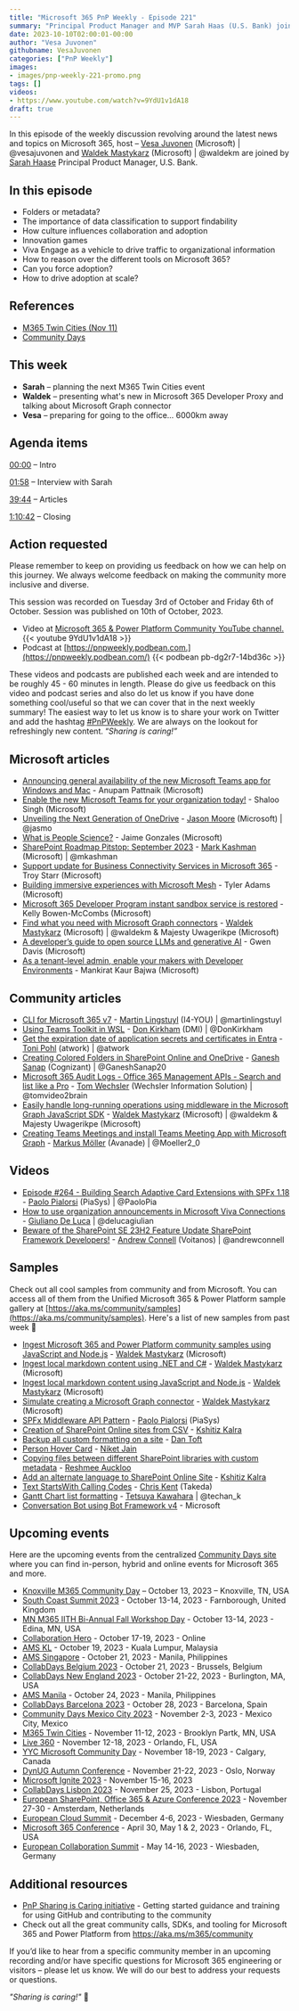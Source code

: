 ```yaml
---
title: "Microsoft 365 PnP Weekly - Episode 221"
summary: "Principal Product Manager and MVP Sarah Haas (U.S. Bank) joins Microsoft’s Vesa Juvonen and Waldek Mastykarz in a discussion on, plus new articles/videos."
date: 2023-10-10T02:00:01-00:00
author: "Vesa Juvonen"
githubname: VesaJuvonen
categories: ["PnP Weekly"]
images:
- images/pnp-weekly-221-promo.png
tags: []
videos:
- https://www.youtube.com/watch?v=9YdU1v1dA18
draft: true
---
```


In this episode of the weekly discussion revolving around the latest news and topics on Microsoft 365, host – [Vesa Juvonen](http://twitter.com/vesajuvonen) (Microsoft) | @vesajuvonen and [Waldek Mastykarz](http://twitter.com/waldekm) (Microsoft) | @waldekm are joined by [Sarah Haase](https://twitter.com/) Principal Product Manager, U.S. Bank.

## In this episode

- Folders or metadata?
- The importance of data classification to support findability
- How culture influences collaboration and adoption
- Innovation games
- Viva Engage as a vehicle to drive traffic to organizational information
- How to reason over the different tools on Microsoft 365?
- Can you force adoption?
- How to drive adoption at scale?

## References

- [M365 Twin Cities (Nov 11)](http://m365tc.com/)
- [Community Days](https://communitydays.org/)

## This week

- **Sarah** – planning the next M365 Twin Cities event
- **Waldek** – presenting what's new in Microsoft 365 Developer Proxy and talking about Microsoft Graph connector
- **Vesa** – preparing for going to the office... 6000km away


## Agenda items

[00:00](https://youtu.be/9YdU1v1dA18?t=0) – Intro

[01:58](https://youtu.be/9YdU1v1dA18?t=118) – Interview with Sarah

[39:44](https://youtu.be/9YdU1v1dA18?t=2384) – Articles

[1:10:42](https://youtu.be/9YdU1v1dA18?t=4242) – Closing

## Action requested

Please remember to keep on providing us feedback on how we can help on this journey. We always welcome feedback on making the community more inclusive and diverse.

This session was recorded on Tuesday 3rd of October and Friday 6th of October. Session was published on 10th of October, 2023.

*   Video at [Microsoft 365 & Power Platform Community YouTube channel.](https://aka.ms/m365pnp-videos)
    {{< youtube 9YdU1v1dA18 >}}
*   Podcast at [https://pnpweekly.podbean.com.](https://pnpweekly.podbean.com/) 
    {{< podbean pb-dg2r7-14bd36c >}}

These videos and podcasts are published each week and are intended to be roughly 45 - 60 minutes in length.  Please do give us feedback on this video and podcast series and also do let us know if you have done something cool/useful so that we can cover that in the next weekly summary! The easiest way to let us know is to share your work on Twitter and add the hashtag [#PnPWeekly](https://twitter.com/search?q=%23pnpweekly). We are always on the lookout for refreshingly new content. “_Sharing is caring!”_ 

## Microsoft articles


* [Announcing general availability of the new Microsoft Teams app for Windows and Mac](https://techcommunity.microsoft.com/t5/microsoft-teams-blog/announcing-general-availability-of-the-new-microsoft-teams-app/ba-p/3934603) - Anupam Pattnaik (Microsoft)
* [Enable the new Microsoft Teams for your organization today!](https://techcommunity.microsoft.com/t5/microsoft-teams-blog/enable-the-new-microsoft-teams-for-your-organization-today/ba-p/3945599) - Shaloo Singh (Microsoft)
* [Unveiling the Next Generation of OneDrive](https://techcommunity.microsoft.com/t5/microsoft-onedrive-blog/unveiling-the-next-generation-of-onedrive/ba-p/3935612) - [Jason Moore](https://twitter.com/jasmo) (Microsoft) | @jasmo
* [What is People Science?](https://techcommunity.microsoft.com/t5/microsoft-viva-blog/what-is-people-science/ba-p/3946621) - Jaime Gonzales (Microsoft)
* [SharePoint Roadmap Pitstop: September 2023](https://techcommunity.microsoft.com/t5/microsoft-sharepoint-blog/sharepoint-roadmap-pitstop-september-2023/ba-p/3943930) - [Mark Kashman](https://twitter.com/mkashman) (Microsoft) | @mkashman
* [Support update for Business Connectivity Services in Microsoft 365](https://techcommunity.microsoft.com/t5/microsoft-sharepoint-blog/support-update-for-business-connectivity-services-in-microsoft/ba-p/3938773) - Troy Starr (Microsoft)
* [Building immersive experiences with Microsoft Mesh](https://devblogs.microsoft.com/microsoft365dev/building-immersive-experiences-with-microsoft-mesh/) - Tyler Adams (Microsoft)
* [Microsoft 365 Developer Program instant sandbox service is restored](https://devblogs.microsoft.com/microsoft365dev/microsoft-365-developer-program-instant-sandbox-service-is-restored/) - Kelly Bowen-McCombs (Microsoft)
* [Find what you need with Microsoft Graph connectors](https://devblogs.microsoft.com/microsoft365dev/find-what-you-need-with-microsoft-graph-connectors/) - [Waldek Mastykarz](https://twitter.com/waldekm) (Microsoft) | @waldekm & Majesty Uwagerikpe (Microsoft)
* [A developer’s guide to open source LLMs and generative AI](https://github.blog/2023-10-05-a-developers-guide-to-open-source-llms-and-generative-ai/) - Gwen Davis (Microsoft)
* [As a tenant-level admin, enable your makers with Developer Environments](https://powerapps.microsoft.com/en-us/blog/as-a-tenant-level-admin-enable-your-makers-with-developer-environments/) - Mankirat Kaur Bajwa (Microsoft)

## Community articles

* [CLI for Microsoft 365 v7](https://pnp.github.io/blog/cli-for-microsoft-365/cli-for-microsoft-365-v7-0/) - [ Martin Lingstuyl](https://twitter.com/martinlingstuyl) (I4-YOU) | @martinlingstuyl
* [Using Teams Toolkit in WSL](https://donkirkham.com/blog/teamstoolkit-in-wsl/) - [Don Kirkham](https://twitter.com/DonKirkham) (DMI) | @DonKirkham
* [Get the expiration date of application secrets and certificates in Entra](https://blog.atwork.at/post/get-application-expiration-dates) - [Toni Pohl](https://twitter.com/atwork) (atwork) | @atwork
* [Creating Colored Folders in SharePoint Online and OneDrive](https://ganeshsanapblogs.wordpress.com/2023/09/10/creating-colored-folders-in-sharepoint-online-and-onedrive/) - [Ganesh Sanap](https://twitter.com/GaneshSanap20) (Cognizant) | @GaneshSanap20
* [Microsoft 365 Audit Logs - Office 365 Management APIs - Search and list like a Pro](https://twitter.com/tomvideo2brain/status/1709574276204929188?s=20) - [Tom Wechsler](https://twitter.com/tomvideo2brain) (Wechsler Information Solution) | @tomvideo2brain
* [Easily handle long-running operations using middleware in the Microsoft Graph JavaScript SDK](https://blog.mastykarz.nl/easily-handle-long-running-operations-middleware-microsoft-graph-javascript-sdk/) - [Waldek Mastykarz](https://twitter.com/waldekm) (Microsoft) | @waldekm & Majesty Uwagerikpe (Microsoft)
* [Creating Teams Meetings and install Teams Meeting App with Microsoft Graph]() - [Markus Möller](https://twitter.com/Moeller2_0) (Avanade) | @Moeller2_0

## Videos

* [Episode #264 - Building Search Adaptive Card Extensions with SPFx 1.18](https://www.youtube.com/watch?v=87ilSQBGJnk) - [Paolo Pialorsi](https://twitter.com/PaoloPia) (PiaSys) | @PaoloPia
* [How to use organization announcements in Microsoft Viva Connections](https://www.youtube.com/watch?v=BPTuZq776p0) - [Giuliano De Luca](https://twitter.com/DeLucaGiulian) | @delucagiulian
* [Beware of the SharePoint SE 23H2 Feature Update SharePoint Framework Developers!](https://www.youtube.com/watch?v=SMLlK9IvX4U) - [Andrew Connell](https://twitter.com/andrewconnell) (Voitanos) | @andrewconnell

## Samples

Check out all cool samples from community and from Microsoft. You can access all of them from the Unified Microsoft 365 & Power Platform sample gallery at [https://aka.ms/community/samples](https://aka.ms/community/samples). Here's a list of new samples from past week 🚀

* [Ingest Microsoft 365 and Power Platform community samples using JavaScript and Node.js](https://adoption.microsoft.com/en-us/sample-solution-gallery/sample/pnp-graph-connector-nodejs-javascript-solutiongallery/) - [Waldek Mastykarz](https://adoption.microsoft.com/en-us/sample-solution-gallery/waldekmastykarz/) (Microsoft)
* [Ingest local markdown content using .NET and C#](https://adoption.microsoft.com/en-us/sample-solution-gallery/sample/pnp-graph-connector-dotnet-csharp-markdown/) - [Waldek Mastykarz](https://adoption.microsoft.com/en-us/sample-solution-gallery/waldekmastykarz/) (Microsoft)
* [Ingest local markdown content using JavaScript and Node.js](https://adoption.microsoft.com/en-us/sample-solution-gallery/sample/pnp-graph-connector-nodejs-javascript-markdown/) - [Waldek Mastykarz](https://adoption.microsoft.com/en-us/sample-solution-gallery/waldekmastykarz/) (Microsoft)
* [Simulate creating a Microsoft Graph connector](https://adoption.microsoft.com/en-us/sample-solution-gallery/sample/pnp-m365proxy-microsoft-graph-connector/) - [Waldek Mastykarz](https://adoption.microsoft.com/en-us/sample-solution-gallery/waldekmastykarz/) (Microsoft)
* [SPFx Middleware API Pattern](https://adoption.microsoft.com/en-us/sample-solution-gallery/sample/pnp-spfx-reference-scenarios-spfx-middleware/) - [Paolo Pialorsi](https://adoption.microsoft.com/en-us/sample-solution-gallery/PaoloPia/) (PiaSys)
* [Creation of SharePoint Online sites from CSV](https://adoption.microsoft.com/en-us/sample-solution-gallery/sample/spo-bulk-creation-sharepoint-sites-csv/) - [Kshitiz Kalra](https://adoption.microsoft.com/en-us/sample-solution-gallery/kzkalra/)
* [Backup all custom formatting on a site](https://adoption.microsoft.com/en-us/sample-solution-gallery/sample/spo-export-all-customformatting/) - [Dan Toft](https://adoption.microsoft.com/en-us/sample-solution-gallery/Tanddant/)
* [Person Hover Card](https://adoption.microsoft.com/en-us/sample-solution-gallery/sample/pnp-list-formatting-person-hover-card/) - [Niket Jain](https://adoption.microsoft.com/sample-solution-gallery/NiketJain)
* [Copying files between different SharePoint libraries with custom metadata](https://adoption.microsoft.com/en-us/sample-solution-gallery/sample/spo-move-files-library-sites/) - [Reshmee Auckloo](https://adoption.microsoft.com/en-us/sample-solution-gallery/reshmee011/)
* [Add an alternate language to SharePoint Online Site](https://adoption.microsoft.com/en-us/sample-solution-gallery/sample/spo-add-language-settings/) - [Kshitiz Kalra](https://adoption.microsoft.com/en-us/sample-solution-gallery/kzkalra/)
* [Text StartsWith Calling Codes](https://adoption.microsoft.com/en-us/sample-solution-gallery/sample/pnp-list-formatting-text-startswith-callingcodes/) - [Chris Kent](https://adoption.microsoft.com/en-us/sample-solution-gallery/thechriskent/) (Takeda)
* [Gantt Chart list formatting](https://adoption.microsoft.com/en-us/sample-solution-gallery/sample/pnp-list-formatting-generic-gantt-chart/) - [Tetsuya Kawahara](https://twitter.com/techan_k) | @techan_k
* [Conversation Bot using Bot Framework v4](https://adoption.microsoft.com/en-us/sample-solution-gallery/sample/officedev-microsoft-teams-samples-bot-conversation-csharp/) - Microsoft


## Upcoming events

Here are the upcoming events from the centralized [Community Days site](https://communitydays.org/events?when=upcoming) where you can find in-person, hybrid and online events for Microsoft 365 and more.

* [Knoxville M365 Community Day](https://www.communitydays.org/event/2023-10-13/knoxville-m365-community-day) – October 13, 2023 – Knoxville, TN, USA
* [South Coast Summit 2023](https://www.southcoastsummit.com/) - October 13-14, 2023 - Farnborough, United Kingdom
* [MN M365 IITH Bi-Annual Fall Workshop Day](https://www.communitydays.org/event/2023-10-13/mn-m365-11th-bi-annual-fall-workshop-day) - October 13-14, 2023 - Edina, MN, USA
* [Collaboration Hero](https://www.communitydays.org/event/2023-10-17/collaboration-hero) - October 17-19, 2023 - Online
* [AMS KL](https://www.communitydays.org/event/2023-10-19/ams-kl) - October 19, 2023 - Kuala Lumpur, Malaysia
* [AMS Singapore](https://www.communitydays.org/event/2023-10-21/ams-singapore-23) - October 21, 2023 - Manila, Philippines
* [CollabDays Belgium 2023](https://www.collabdays.org/2023-belgium/) - October 21, 2023 - Brussels, Belgium
* [CollabDays New England 2023](https://www.collabdays.org/2023-ne/) - October 21-22, 2023 - Burlington, MA, USA
* [AMS Manila](https://www.communitydays.org/event/2023-10-24/ams-manila) - October 24, 2023 - Manila, Philippines
* [CollabDays Barcelona 2023](https://www.collabdays.org/2023-barcelona/) - October 28, 2023 - Barcelona, Spain
* [Community Days Mexico City 2023](https://www.communitydays.org/event/2023-11-02/community-days-mexico-city-2023) - November 2-3, 2023 - Mexico City, Mexico
* [M365 Twin Cities](https://www.communitydays.org/event/2023-11-11/m365-twin-cities) - November 11-12, 2023 - Brooklyn Partk, MN, USA
* [Live 360](https://www.communitydays.org/event/2023-11-12/live-360) - November 12-18, 2023 - Orlando, FL, USA
* [YYC Microsoft Community Day](https://www.communitydays.org/event/2023-11-18/yyc-microsoft-community-day) - November 18-19, 2023 - Calgary, Canada
* [DynUG Autumn Conference](https://www.communitydays.org/event/2023-11-21/dynug-autumn-conference) - November 21-22, 2023 - Oslo, Norway
* [Microsoft Ignite 2023](https://ignite.microsoft.com/) - November 15-16, 2023
* [CollabDays Lisbon 2023](https://www.collabdays.org/2023-lisbon/) - November 25, 2023 - Lisbon, Portugal
* [European SharePoint, Office 365 & Azure Conference 2023](https://www.sharepointeurope.com/) - November 27-30 - Amsterdam, Netherlands
* [European Cloud Summit](https://www.cloudsummit.eu/) - December 4-6, 2023 - Wiesbaden, Germany
* [Microsoft 365 Conference](https://m365conf.com/#!/) - April 30, May 1 & 2, 2023 - Orlando, FL, USA
* [European Collaboration Summit](https://collabsummit.eu/) - May 14-16, 2023 - Wiesbaden, Germany

## Additional resources

* [PnP Sharing is Caring initiative](https://aka.ms/sharing-is-caring) - Getting started guidance and training for using GitHub and contributing to the community
* Check out all the great community calls, SDKs, and tooling for Microsoft 365 and Power Platform from <https://aka.ms/m365/community>

If you’d like to hear from a specific community member in an upcoming recording and/or have specific questions for Microsoft 365 engineering or visitors – please let us know. We will do our best to address your requests or questions.

_"Sharing is caring!"_ 🧡

